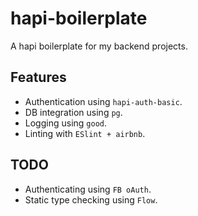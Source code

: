 # hapi-boilerplate

A hapi boilerplate for my backend projects.

## Features
- Authentication using `hapi-auth-basic`.
- DB integration using `pg`.
- Logging using `good`.
- Linting with `ESlint + airbnb`.

## TODO
- Authenticating using `FB oAuth`.
- Static type checking using `Flow`.
